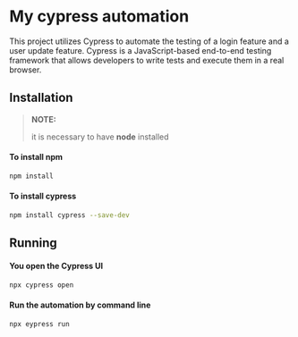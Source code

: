 # My cypress automation

This project utilizes Cypress to automate the testing of a login feature and a user update feature.
Cypress is a JavaScript-based end-to-end testing framework that allows developers to write tests and
execute them in a real browser.

## Installation
>**NOTE:**
>
> it is necessary to have **node** installed
>
#### To install npm
```bash
npm install
```
#### To install cypress
```bash
npm install cypress --save-dev
```

## Running
#### You open the Cypress UI
```bash
npx cypress open
```
#### Run the automation by command line
```bash
npx eypress run
```
